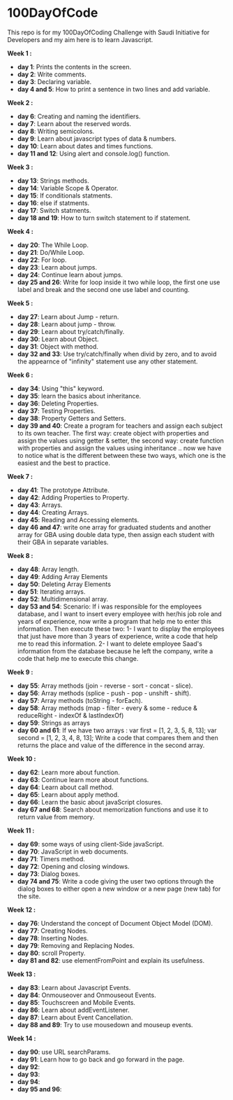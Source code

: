 # 100DayOfCode
This repo is for my 100DayOfCoding Challenge with Saudi Initiative for Developers and my aim here is to learn Javascript.

<b>Week 1 :</b>
- <b>day 1</b>: Prints the contents in the screen.
- <b>day 2</b>: Write comments.
- <b>day 3</b>: Declaring variable.
- <b>day 4 and 5</b>: How to print a sentence in two lines and add variable.

<b>Week 2 :</b>
- <b>day 6</b>: Creating and naming the identifiers.
- <b>day 7</b>: Learn about the reserved words.
- <b>day 8</b>: Writing semicolons.
- <b>day 9</b>: Learn about javascript types of data & numbers.
- <b>day 10</b>: Learn about dates and times functions.
- <b>day 11 and 12</b>: Using alert and console.log() function.


<b>Week 3 :</b>
- <b>day 13</b>: Strings methods.
- <b>day 14</b>: Variable Scope & Operator.
- <b>day 15</b>: If conditionals statments.
- <b>day 16</b>: else if statments.
- <b>day 17</b>: Switch statments.
- <b>day 18 and 19</b>: How to turn switch statement to if statement.

<b>Week 4 :</b>
- <b>day 20</b>: The While Loop.
- <b>day 21</b>: Do/While Loop.
- <b>day 22</b>: For loop.
- <b>day 23</b>: Learn about jumps.
- <b>day 24</b>: Continue learn about jumps.
- <b>day 25 and 26</b>: Write for loop inside it two while loop, the first one use label and break and the second one use label and counting.


<b>Week 5 :</b>
- <b>day 27</b>: Learn about Jump - return.
- <b>day 28</b>: Learn about jump - throw.
- <b>day 29</b>: Learn about try/catch/finally.
- <b>day 30</b>: Learn about Object.
- <b>day 31</b>: Object with method.
- <b>day 32 and 33</b>: Use try/catch/finally when divid by zero, and to avoid the appearnce of "infinity" statement use any other statement.


<b>Week 6 :</b>
- <b>day 34</b>: Using "this" keyword.
- <b>day 35</b>: learn the basics about inheritance.
- <b>day 36</b>: Deleting Properties.
- <b>day 37</b>: Testing Properties.
- <b>day 38</b>: Property Getters and Setters.
- <b>day 39 and 40</b>: Create a program for teachers and assign each subject to its own teacher. The first way: create object with properties and assign the values ​​using getter & setter, the second way: create function with properties and assign the values ​​using inheritance .. now we have to notice what is the different between these two ways, which one is the easiest and the best to practice.


<b>Week 7 :</b>
- <b>day 41</b>: The prototype Attribute.
- <b>day 42</b>: Adding Properties to Property.
- <b>day 43</b>: Arrays.
- <b>day 44</b>: Creating Arrays.
- <b>day 45</b>: Reading and Accessing elements.
- <b>day 46 and 47</b>: write one array for graduated students and another array for GBA using double data type, then assign each student with their GBA in separate variables.


<b>Week 8 :</b>
- <b>day 48</b>: Array length.
- <b>day 49</b>: Adding Array Elements
- <b>day 50</b>: Deleting Array Elements
- <b>day 51</b>: Iterating arrays.
- <b>day 52</b>: Multidimensional array.
- <b>day 53 and 54</b>: Scenario: If i was responsible for the employees database, and I want to insert every employee with her/his job role and years of experience, now write a program that help me to enter this information.
Then execute these two:
1- I want to display the employees that just have more than 3 years of experience, write a code that help me to read this information.
2- I want to delete employee Saad's information from the database because he left the company, write a code that help me to execute this change.



<b>Week 9 :</b>
- <b>day 55</b>: Array methods (join - reverse - sort - concat - slice).
- <b>day 56</b>: Array methods (splice - push - pop - unshift - shift).
- <b>day 57</b>: Array methods (toString - forEach).
- <b>day 58</b>: Array methods (map - filter - every & some - reduce & reduceRight - indexOf & lastIndexOf)
- <b>day 59</b>: Strings as arrays
- <b>day 60 and 61</b>: If we have two arrays :
var first = [1, 2, 3, 5, 8, 13];
var second = [1, 2, 3, 4, 8, 13];
Write a code that compares them and then returns the place and value of the difference in the second array.



<b>Week 10 :</b>
- <b>day 62</b>: Learn more about function.
- <b>day 63</b>: Continue learn more about functions.
- <b>day 64</b>: Learn about call method.
- <b>day 65</b>: Learn about apply method.
- <b>day 66</b>: Learn the basic about javaScript closures.
- <b>day 67 and 68</b>: Search about memorization functions and use it to return value from memory. 



<b>Week 11 :</b>
- <b>day 69</b>: some ways of using client-Side javaScript.
- <b>day 70</b>: JavaScript in web documents.
- <b>day 71</b>: Timers method.
- <b>day 72</b>: Opening and closing windows.
- <b>day 73</b>: Dialog boxes.
- <b>day 74 and 75</b>: Write a code giving the user two options through the dialog boxes to either open a new window or a new page (new tab) for the site.



<b>Week 12 :</b>
- <b>day 76</b>: Understand the concept of Document Object Model (DOM).
- <b>day 77</b>: Creating Nodes.
- <b>day 78</b>: Inserting Nodes.
- <b>day 79</b>: Removing and Replacing Nodes.
- <b>day 80</b>: scroll Property.
- <b>day 81 and 82</b>: use elementFromPoint and explain its usefulness.



<b>Week 13 :</b>
- <b>day 83</b>: Learn about Javascript Events.
- <b>day 84</b>: Onmouseover and Onmouseout Events.
- <b>day 85</b>: Touchscreen and Mobile Events.
- <b>day 86</b>: Learn about addEventListener.
- <b>day 87</b>: Learn about Event Cancellation.
- <b>day 88 and 89</b>: Try to use mousedown and mouseup events.



<b>Week 14 :</b>
- <b>day 90</b>: use URL searchParams.
- <b>day 91</b>: Learn how to go back and go forward in the page.
- <b>day 92</b>:
- <b>day 93</b>:
- <b>day 94</b>: 
- <b>day 95 and 96</b>: 

